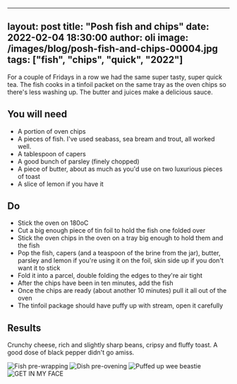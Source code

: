 
---
layout: post
title:  "Posh fish and chips"
date:   2022-02-04 18:30:00
author: oli
image: /images/blog/posh-fish-and-chips-00004.jpg
tags: ["fish", "chips", "quick", "2022"]
---

For a couple of Fridays in a row we had the same super tasty, super quick tea.  The fish cooks in a tinfoil packet on the same tray as the oven chips so there's less washing up.  The butter and juices make a delicious sauce.  



## You will need

* A portion of oven chips
* A pieces of fish.  I've used seabass, sea bream and trout, all worked well.
* A tablespoon of capers
* A good bunch of parsley (finely chopped)
* A piece of butter, about as much as you'd use on two luxurious pieces of toast
* A slice of lemon if you have it

## Do

* Stick the oven on 180oC
* Cut a big enough piece of tin foil to hold the fish one folded over
* Stick the oven chips in the oven on a tray big enough to hold them and the fish
* Pop the fish, capers (and a teaspoon of the brine from the jar), butter, parsley and lemon if you're using it on the foil, skin side up if you don't want it to stick
* Fold it into a parcel, double folding the edges to they're air tight
* After the chips have been in ten minutes, add the fish
* Once the chips are ready (about another 10 minutes) pull it all out of the oven
* The tinfoil package should have puffy up with stream, open it carefully




## Results

Crunchy cheese, rich and slightly sharp beans, cripsy and fluffy toast.  A good dose of black pepper didn't go amiss.

![Fish pre-wrapping](/images/blog/posh-fish-and-chips-00001.jpg)
![Dish pre-ovening](/images/blog/posh-fish-and-chips-00002.jpg)
![Puffed up wee beastie](/images/blog/posh-fish-and-chips-00003.jpg)
![GET IN MY FACE](/images/blog/posh-fish-and-chips-00004.jpg)
